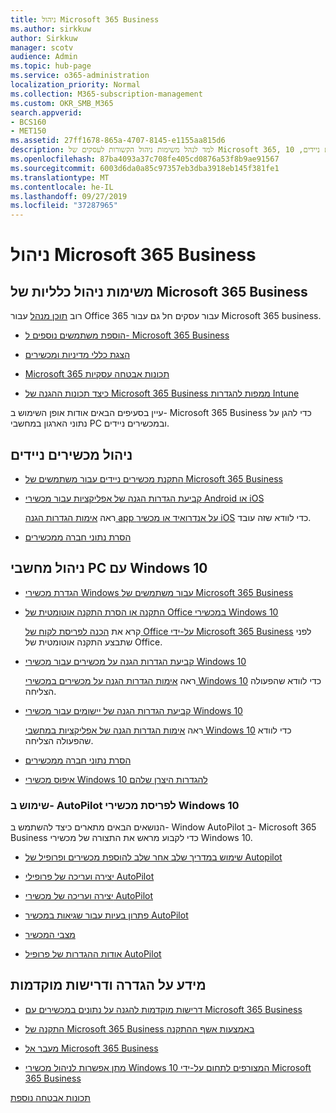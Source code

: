 ```yaml
---
title: ניהול Microsoft 365 Business
ms.author: sirkkuw
author: Sirkkuw
manager: scotv
audience: Admin
ms.topic: hub-page
ms.service: o365-administration
localization_priority: Normal
ms.collection: M365-subscription-management
ms.custom: OKR_SMB_M365
search.appverid:
- BCS160
- MET150
ms.assetid: 27ff1678-865a-4707-8145-e1155aa815d6
description: למד לנהל משימות ניהול הקשורות לעסקים של Microsoft 365, מכשירים ניידים, 10PCs של Windows ומשימות רבות כאלה.
ms.openlocfilehash: 87ba4093a37c708fe405cd0876a53f8b9ae91567
ms.sourcegitcommit: 6003d6da0a85c97357eb3dba3918eb145f381fe1
ms.translationtype: MT
ms.contentlocale: he-IL
ms.lasthandoff: 09/27/2019
ms.locfileid: "37287965"
---
```

# <a name="manage-microsoft-365-business"></a>ניהול Microsoft 365 Business

## <a name="general-microsoft-365-business-admin-tasks"></a>משימות ניהול כלליות של Microsoft 365 Business

רוב [תוכן מנהל](/Office365/Admin/admin-home.md) עבור Office 365 עבור עסקים חל גם עבור Microsoft 365 business.

- [הוספת משתמשים נוספים ל- Microsoft 365 Business](add-users-m365b.md)
    
- [הצגת כללי מדיניות ומכשירים](view-policies-and-devices.md)
    
- [Microsoft 365 תכונות אבטחה עסקיות](security-features.md)
    
- [כיצד תכונות ההגנה של Microsoft 365 Business ממפות להגדרות Intune](map-protection-features-to-intune-settings.md)
    
עיין בסעיפים הבאים אודות אופן השימוש ב- Microsoft 365 Business כדי להגן על נתוני הארגון במחשבי PC ובמכשירים ניידים.
  
## <a name="manage-mobile-devices"></a>ניהול מכשירים ניידים

- [התקנת מכשירים ניידים עבור משתמשים של Microsoft 365 Business](set-up-mobile-devices.md)
    
- [קביעת הגדרות הגנה של אפליקציות עבור מכשירי Android או iOS](app-protection-settings-for-android-and-ios.md)
    
    ראה [אימות הגדרות הגנה app על אנדרואיד או מכשיר iOS](validate-settings-on-android-or-ios.md) כדי לוודא שזה עובד. 
    
- [הסרת נתוני חברה ממכשירים](remove-company-data.md)
    
## <a name="manage-windows-10-pcs"></a>ניהול מחשבי PC עם Windows 10

- [הגדרת מכשירי Windows עבור משתמשים של Microsoft 365 Business](set-up-windows-devices.md)
    
- [התקנה או הסרת התקנה אוטומטית של Office במכשירי Windows 10](auto-install-or-uninstall-office.md)
    
    קרא את [הכנה לפריסת לקוח של Office על-ידי Microsoft 365 Business](prepare-for-office-client-deployment.md) לפני שתבצע התקנה אוטומטית של Office. 
    
- [קביעת הגדרות הגנה על מכשירים עבור מכשירי Windows 10](protection-settings-for-windows-10-pcs.md)
    
    ראה [אימות הגדרות הגנה על מכשירים במכשירי Windows 10](validate-settings-on-windows-10-pcs.md) כדי לוודא שהפעולה הצליחה. 
    
- [קביעת הגדרות הגנה של יישומים עבור מכשירי Windows 10](protection-settings-for-windows-10-devices.md)
    
    ראה [אימות הגדרות הגנה של אפליקציות במחשבי Windows 10](validate-protection-settings-on-windows-10-pcs.md) כדי לוודא שהפעולה הצליחה. 
    
- [הסרת נתוני חברה ממכשירים](remove-company-data.md)
    
- [איפוס מכשירי Windows 10 להגדרות היצרן שלהם](reset-devices-to-factory-settings.md)
    
### <a name="use-autopilot-to-deploy-windows-10-devices"></a>שימוש ב- AutoPilot לפריסת מכשירי Windows 10

הנושאים הבאים מתארים כיצד להשתמש ב- Window AutoPilot ב- Microsoft 365 Business כדי לקבוע מראש את התצורה של מכשירי Windows 10.
  
- [שימוש במדריך שלב אחר שלב להוספת מכשירים ופרופיל של Autopilot](add-autopilot-devices-and-profile.md)
    
- [יצירה ועריכה של פרופילי AutoPilot](create-and-edit-autopilot-profiles.md)
    
- [יצירה ועריכה של מכשירי AutoPilot](create-and-edit-autopilot-devices.md)
    
- [פתרון בעיות עבור שגיאות במכשיר AutoPilot](troubleshoot-autopilot-errors.md)
    
- [מצבי המכשיר](device-states.md)
    
- [אודות ההגדרות של פרופיל AutoPilot](autopilot-profile-settings.md)
    
## <a name="set-up-and-pre-requisite-information"></a>מידע על הגדרה ודרישות מוקדמות

- [דרישות מוקדמות להגנה על נתונים במכשירים עם Microsoft 365 Business](pre-requisites-for-data-protection.md)
    
- [התקנה של Microsoft 365 Business באמצעות אשף ההתקנה](set-up.md)
    
- [מעבר אל Microsoft 365 Business](migrate-to-microsoft-365-business.md)
    
- [מתן אפשרות לניהול מכשירי Windows 10 המצורפים לתחום על-ידי Microsoft 365 Business](manage-windows-devices.md)
    
[תכונות אבטחה נוספת](security-features.md#additional-security-features)
    

  

